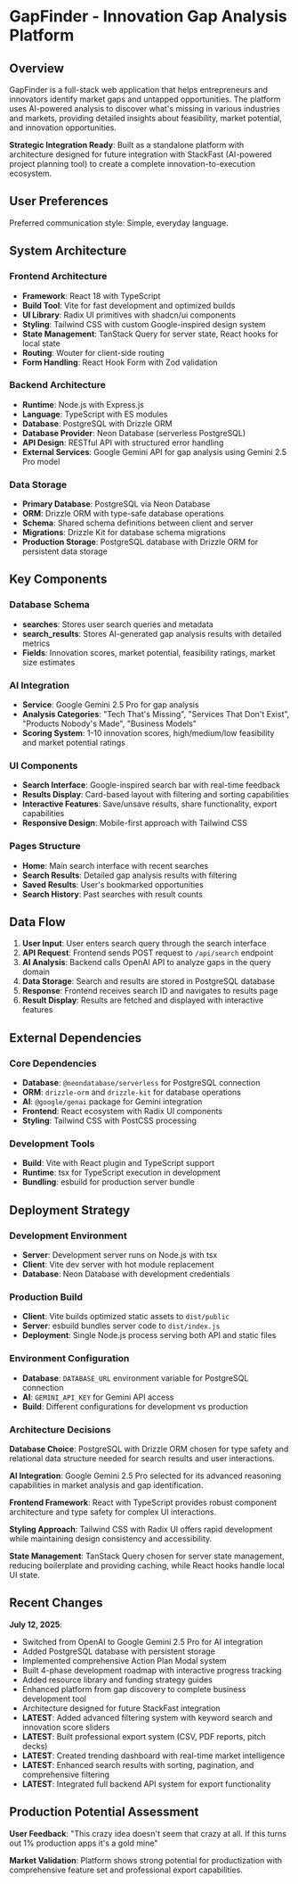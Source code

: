 # GapFinder - Innovation Gap Analysis Platform

## Overview

GapFinder is a full-stack web application that helps entrepreneurs and innovators identify market gaps and untapped opportunities. The platform uses AI-powered analysis to discover what's missing in various industries and markets, providing detailed insights about feasibility, market potential, and innovation opportunities.

**Strategic Integration Ready**: Built as a standalone platform with architecture designed for future integration with StackFast (AI-powered project planning tool) to create a complete innovation-to-execution ecosystem.

## User Preferences

Preferred communication style: Simple, everyday language.

## System Architecture

### Frontend Architecture
- **Framework**: React 18 with TypeScript
- **Build Tool**: Vite for fast development and optimized builds
- **UI Library**: Radix UI primitives with shadcn/ui components
- **Styling**: Tailwind CSS with custom Google-inspired design system
- **State Management**: TanStack Query for server state, React hooks for local state
- **Routing**: Wouter for client-side routing
- **Form Handling**: React Hook Form with Zod validation

### Backend Architecture
- **Runtime**: Node.js with Express.js
- **Language**: TypeScript with ES modules
- **Database**: PostgreSQL with Drizzle ORM
- **Database Provider**: Neon Database (serverless PostgreSQL)
- **API Design**: RESTful API with structured error handling
- **External Services**: Google Gemini API for gap analysis using Gemini 2.5 Pro model

### Data Storage
- **Primary Database**: PostgreSQL via Neon Database
- **ORM**: Drizzle ORM with type-safe database operations
- **Schema**: Shared schema definitions between client and server
- **Migrations**: Drizzle Kit for database schema migrations
- **Production Storage**: PostgreSQL database with Drizzle ORM for persistent data storage

## Key Components

### Database Schema
- **searches**: Stores user search queries and metadata
- **search_results**: Stores AI-generated gap analysis results with detailed metrics
- **Fields**: Innovation scores, market potential, feasibility ratings, market size estimates

### AI Integration
- **Service**: Google Gemini 2.5 Pro for gap analysis
- **Analysis Categories**: "Tech That's Missing", "Services That Don't Exist", "Products Nobody's Made", "Business Models"
- **Scoring System**: 1-10 innovation scores, high/medium/low feasibility and market potential ratings

### UI Components
- **Search Interface**: Google-inspired search bar with real-time feedback
- **Results Display**: Card-based layout with filtering and sorting capabilities
- **Interactive Features**: Save/unsave results, share functionality, export capabilities
- **Responsive Design**: Mobile-first approach with Tailwind CSS

### Pages Structure
- **Home**: Main search interface with recent searches
- **Search Results**: Detailed gap analysis results with filtering
- **Saved Results**: User's bookmarked opportunities
- **Search History**: Past searches with result counts

## Data Flow

1. **User Input**: User enters search query through the search interface
2. **API Request**: Frontend sends POST request to `/api/search` endpoint
3. **AI Analysis**: Backend calls OpenAI API to analyze gaps in the query domain
4. **Data Storage**: Search and results are stored in PostgreSQL database
5. **Response**: Frontend receives search ID and navigates to results page
6. **Result Display**: Results are fetched and displayed with interactive features

## External Dependencies

### Core Dependencies
- **Database**: `@neondatabase/serverless` for PostgreSQL connection
- **ORM**: `drizzle-orm` and `drizzle-kit` for database operations
- **AI**: `@google/genai` package for Gemini integration
- **Frontend**: React ecosystem with Radix UI components
- **Styling**: Tailwind CSS with PostCSS processing

### Development Tools
- **Build**: Vite with React plugin and TypeScript support
- **Runtime**: tsx for TypeScript execution in development
- **Bundling**: esbuild for production server bundle

## Deployment Strategy

### Development Environment
- **Server**: Development server runs on Node.js with tsx
- **Client**: Vite dev server with hot module replacement
- **Database**: Neon Database with development credentials

### Production Build
- **Client**: Vite builds optimized static assets to `dist/public`
- **Server**: esbuild bundles server code to `dist/index.js`
- **Deployment**: Single Node.js process serving both API and static files

### Environment Configuration
- **Database**: `DATABASE_URL` environment variable for PostgreSQL connection
- **AI**: `GEMINI_API_KEY` for Gemini API access
- **Build**: Different configurations for development vs production

### Architecture Decisions

**Database Choice**: PostgreSQL with Drizzle ORM chosen for type safety and relational data structure needed for search results and user interactions.

**AI Integration**: Google Gemini 2.5 Pro selected for its advanced reasoning capabilities in market analysis and gap identification.

**Frontend Framework**: React with TypeScript provides robust component architecture and type safety for complex UI interactions.

**Styling Approach**: Tailwind CSS with Radix UI offers rapid development while maintaining design consistency and accessibility.

**State Management**: TanStack Query chosen for server state management, reducing boilerplate and providing caching, while React hooks handle local UI state.

## Recent Changes

**July 12, 2025**:
- Switched from OpenAI to Google Gemini 2.5 Pro for AI integration
- Added PostgreSQL database with persistent storage
- Implemented comprehensive Action Plan Modal system
- Built 4-phase development roadmap with interactive progress tracking
- Added resource library and funding strategy guides
- Enhanced platform from gap discovery to complete business development tool
- Architecture designed for future StackFast integration
- **LATEST**: Added advanced filtering system with keyword search and innovation score sliders
- **LATEST**: Built professional export system (CSV, PDF reports, pitch decks)
- **LATEST**: Created trending dashboard with real-time market intelligence
- **LATEST**: Enhanced search results with sorting, pagination, and comprehensive filtering
- **LATEST**: Integrated full backend API system for export functionality

## Production Potential Assessment

**User Feedback**: "This crazy idea doesn't seem that crazy at all. If this turns out 1% production apps it's a gold mine"

**Market Validation**: Platform shows strong potential for productization with comprehensive feature set and professional export capabilities.